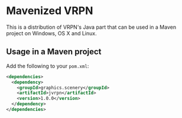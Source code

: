 # Mavenized VRPN

This is a distribution of VRPN's Java part that can be used in a  Maven project on Windows, OS X and Linux.

## Usage in a Maven project

Add the following to your `pom.xml`:

```xml
<dependencies>
  <dependency>
    <groupId>graphics.scenery</groupId>
    <artifactId>jvrpn</artifactId>
    <version>1.0.0</version>
  </dependency>
</dependencies>
```